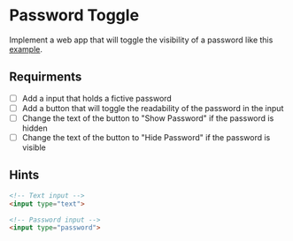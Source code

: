 # Password Toggle

Implement a web app that will toggle the visibility of a password like this [example](https://coding-katas.netlify.app/password-toggle/).

## Requirments

- [ ] Add a input that holds a fictive password
- [ ] Add a button that will toggle the readability of the password in the input
- [ ] Change the text of the button to "Show Password" if the password is hidden
- [ ] Change the text of the button to "Hide Password" if the password is visible

## Hints

```html
<!-- Text input -->
<input type="text">

<!-- Password input -->
<input type="password">
```